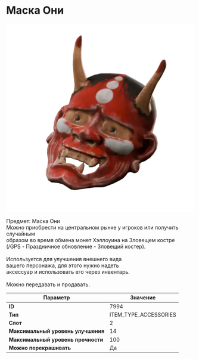 # Маска Они

![Item Image](../img/7994.webp?raw=true)

Предмет: Маска Они<br>Можно приобрести на центральном рынке у игроков или получить случайным<br>образом во время обмена монет Хэллоуина на Зловещем костре<br>(/GPS - Праздничное обновление - Зловещий костер).<br><br>Используется для улучшения внешнего вида<br>вашего персонажа, для этого нужно надеть<br>аксессуар и использовать его через инвентарь.<br><br>Можно передавать и продавать.


| Параметр | Значение |
|----------|----------|
| **ID** | 7994 |
| **Тип** | ITEM_TYPE_ACCESSORIES |
| **Слот** | 2 |
| **Максимальный уровень улучшения** | 14 |
| **Максимальный уровень прочности** | 100 |
| **Можно перекрашивать** | Да |

